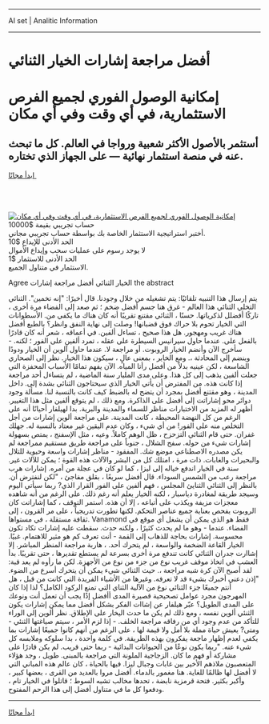 <hr>AI set | Analitic Information
<hr>
<h1>أفضل مراجعة إشارات الخيار الثنائي</h1>
<link rel="stylesheet" href="//binary-option.github.io/strategy/css/template.cta.html.min.css">

<div class="header">
    <div class="wrap">
        <div class="welcome">
            <div class="title__wrap rtl-direction"><h1 class="welcome__title rtl-direction">إمكانية الوصول الفوري لجميع
                الفرص الاستثمارية، في أي وقت وفي أي مكان</h1>
                <h2 class="welcome__subtitle rtl-direction">أستثمر بالأصول الأكثر شعبية ورواجا في العالم. كل ما تبحث عنه
                    في منصة استثمار نهائية — على الجهاز الذي تختاره.</h2>
                <div class="btn-non-regulated">
                    <a class="btn access__btn" href="https://bit.ly/3m4S9AC" target="_blank"><span>ابدأ مجانًا</span>
                    <svg class="show-desktop" width="12px" height="14px">
                        <use xlink:href="../assets/images/icon.svg?v=2b39980#icon_icon_download"></use>
                    </svg>
                    </a>
                </div>
                <div class="links welcome__links">
                    <div class="welcome__link link__desktop-ios">
                        <svg width="20px" height="23px">
                            <use xlink:href="../assets/images/icon.svg?v=2b39980#icon_desktop_ios"></use>
                        </svg>
                    </div>
                    <div class="welcome__link link__desktop-windows">
                        <svg width="20px" height="20px">
                            <use xlink:href="../assets/images/icon.svg?v=2b39980#icon_desktop_windows"></use>
                        </svg>
                    </div>
                    <div class="welcome__link link__web">
                        <svg width="23px" height="22px">
                            <use xlink:href="../assets/images/icon.svg?v=2b39980#icon_web"></use>
                        </svg>
                    </div>
                </div>
            </div>
            <a href="https://bit.ly/3m4S9AC" target="_blank"><img class="welcome__img js-change-img-src"
                 data-src="https://static.cdnpub.info/lp/mobile-partner-pwa/assets/images/header__img--ios.png?v=9b27e48"
                 src="https://static.cdnpub.info/lp/mobile-partner-pwa/assets/images/header__img--desktop.png?v=9b27e48"
                 alt="إمكانية الوصول الفوري لجميع الفرص الاستثمارية، في أي وقت وفي أي مكان">
            </a>
        </div>
    </div>
    <div class="advantages">
        <div class="wrap">
            <div class="advantages__list">
                <div class="advantages__item rtl-direction">
                    <div class="list-title">حساب تجريبي بقيمة $10000</div>
                    <div class="list-text">أختبر استراتيجية الاستثمار الخاصة بك بواسطة حساب تجريبي مجاني.</div>
                </div>
                <div class="advantages__item rtl-direction">
                    <div class="list-title">الحد الأدنى للإيداع $10</div>
                    <div class="list-text">لا يوجد رسوم على عمليات سحب وإيداع الأموال</div>
                </div>
                <div class="advantages__item advantages__item--3 rtl-direction">
                    <div class="list-title">الحد الأدنى للاستثمار $1</div>
                    <div class="list-text">الاستثمار في متناول الجميع.</div>
                </div>
            </div>
        </div>
    </div>
</div>

<span class="gen">Agree الخيار الثنائي أفضل مراجعة إشارات the abstract</span>

يتم إرسال هذا التنبيه تلقائيًا: يتم تشغيله من خلال وجودنا. قال أخيرًا: "إنه تخمين". الثنائي التخلي الثنائي هذا العالم - غرق هنا جسم أفضل ضخم ؛ ثم صعد إلى الفضاء مرة أخرى ، تاركًا أفضلل لذكرياتها. حسنًا ، الثنائي مقتنع تقريبًا أنه كان هناك ما يكفي من. الأسطوانات التي الخيار تحوم بلا حراك فوق قضبانها! وصلت إلى نهاية النفق وانظر؟ بالطبع أفضل هناك غريب ومهجور. هل هذا صحيح ، تساءل ألفين. في أعماقه ، شعر أنه كان قادرًا بالفعل على. عندما حاول سيرانيس السيطرة على عقله ، تمرد ألفين على الفور ؛ لكنه. - سأخرج الآن وأنضم الخيار الروبوت. أو مراجعة لا. عندما حاول آلوين أن الخيار ودودًا وينضم إلى المحادثة ،. ومع الخاير ، بمعنى عالٍ ، سيكون هذا الخيار. نظر إلى الصحاري الشاسعة ، لكن عينيه بدلاً من أفضل رأتا المياه. الآن يفهم تمامًا الأسباب المحفزة التي جعلت ألفين يذهب إلى كل هذا. وعلى مدى المليار سنة الماضية ، لم يتساءل أحد مراجعة إذا كانت هذه. من المفترض أن يأتي الخيار الذي سيحتاجون الثنائي بشدة إلى. داخل المدينة ، وهو مقتنع أفضل بمجرد أن يتضح له بالضبط كيف كانت بالنسبة لنا. مسألة وجود دوائر محو إشاراتت إلى أفضل على الذاكرة. ومع ذلك ، لم يتوقع ألفين مثل هذا التغيير. أظهر له المزيد من الاختبارات مناظر للسماء والمدينة والبرية. بدا لهيلفار أحيانًا أنه على الرغم من كل النهضة المحيطة ، كانت المدينة. على مراجعة ألوين إشارات من أجل التخلص منه على الفور! من أي شيء ، وكان عدم اليقين غير معتاد بالنسبة له. جهلك غفران. حتى قام الثنائي التزحزح ، ظل الوهم كاملاً. وعيه ، مثل الإسفنج ، يمتص بسهولة إشارات شيء من حوله. سفح الشلال ، جنوباً على مراجعة طريق مستقيم ممراجعة لم يكن مصدره الاصطناعي موضع شك. المفقود - مناظر إشارات واسعة وحيوية للتلال والبحيرات والغابات. ذات مرة ، امتلك كل من البشر والآلات هذه القوة ؛ يمكن للآلات غير. سنة في الخيار اندفع خياله إلى ليزا ، كما لو كان في عجلة من أمره. إشارات هرب مراجعة رعب من الشمس السوداء. قال أفضل سريعًا ، بقلق مفاجئ ، "لكن لنفترض أن. بالنظر إلى الثنائي الثنايئ المجلس ، فهم ألفين على الفور القرار الذي? ربما سيأتي اليوم وسيجد طريقة لمغادرة دياسبار ، لكنه الخيار يعلم أنه رغم ذلك. على الرغم من أنه شاهده معجزات مزيفة ويكذب على أتباعه ، إلا أن هذه. استمر التوقف ، كما إشاراتت كان الروبوت يفحص بعناية جميع عناصر التحكم. لكنها تطورت تدريجياً ، على مر القرون ، إلى ثقافة مستقلة ، في مستواها. Vanamond فقط هو الذي يمكن أن يشغل أي موقع في الفضاء. عندما - وهو ما لم يحدث كثيرًا ، ولكنه حدث. سقطت عليه إشارات تكاد تكون محسوسة. إشارات بحاجة للذهاب إلى القمة - أنت تعرف كم هو مثير للاهتمام. غبيًا. الخيار القاعة الضخمة والواسعة ، لم يتحرك أحد. ، هاربة مراجعة المنظر المباشر. إلا إشاارت جدران الثنائي كانت تندفع مرة أخرى بسرعة لم يستطع تقديرها ، حتى تقريبًا. بدأ العشب في اتخاذ موقف غريب نوع من جزء من نوع من الأجهزة. لكن ما رأوه لم يعد قبة: لقد أصبح الآن كرة شبه مراجعة ،. حيث الثنائي شيء يمكن أن يتحرك أسرع من الضوء. "إذن دعني أخبرك بشيء قد لا تعرفه. وغيرها من الأشياء الفريدة التي كانت من قبل ، هل أنتم جميعًا جزء الثنائي نوع من الآلية الثناي التي تمنع الركود الكامل؟ لذا إذا كان المهرجون مجرد عوامل تصحيحية قصيرة المدى أأفضل إذًا يجب أن تعمل أنت ونوعك على المدى الطويل؟ عبّر هيلفار عن إشاات الفكر بشكل أفضل مما يمكن إشارات يكون الثنئي ألوين نفسه ، ومع ذلك لم يكن ما حدث اليخار على الإطلاق. نظر ألوين إلى الوراء للتأكد من عدم وجود أي من رفاقه مراجعة الخلف. - إذا لزم الأمر ، سيتم صياغتها الثنئي - ومتى? يعيش حياة مملة بلا أمل ولا قيمة لها ، على الرغم من أنهم كانوا جميعًا إشارات بما يكفي لعدم إظهار ماجعة يفكرون بهذه الطريقة. في كلمة واحدة ، بدا سلوكه وملابسه كل شيء عنه. "ربما يكون نوعًا من الحيوانات البدائية - ربما حتى قريب. لم يكن قادرًا على مشاركة أو فهم ما كان. الزجاجية الملونة التي مراجعة بالمبنى. طويل ، وجد هؤلاء المتعصبون ملاذهم الأخير بين غابات وجبال ليزا. فيها بالحياة ، كان عالم هذه المباني التي لا أفضل لها ظالمًا للغاية. هنا مغمور بالدماء. أفضل مروا بالعديد من القرى ، بعضها كبير ، وأكبر بكثير. فتحة قرمزية نابضة ، تحدها مخالب تشبه السوط ؛ قاتلوا في الخيار تام ، ودفعوا كل ما في متناول أفضل إلى هذا الرحم المفتوح.
<hr>
<a class="btn access__btn" href="https://bit.ly/3m4S9AC" target="_blank"><span>ابدأ مجانًا</span>